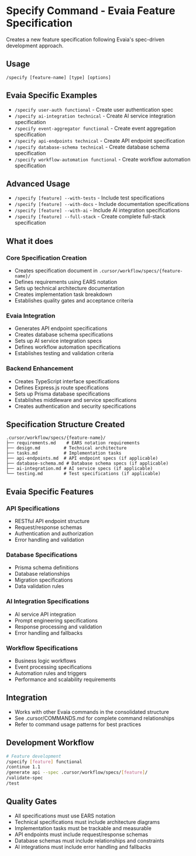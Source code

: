 <!-- 
  This command has been consolidated and updated as part of the Evaia commands cleanup.
  See .cursor/COMMANDS.md for the complete command reference.
-->

# Specify Command - Evaia Feature Specification

Creates a new feature specification following Evaia's spec-driven development approach.

## Usage

`/specify [feature-name] [type] [options]`

## Evaia Specific Examples

- `/specify user-auth functional` - Create user authentication spec
- `/specify ai-integration technical` - Create AI service integration specification
- `/specify event-aggregator functional` - Create event aggregation specification
- `/specify api-endpoints technical` - Create API endpoint specification
- `/specify database-schema technical` - Create database schema specification
- `/specify workflow-automation functional` - Create workflow automation specification

## Advanced Usage

- `/specify [feature] --with-tests` - Include test specifications
- `/specify [feature] --with-docs` - Include documentation specifications
- `/specify [feature] --with-ai` - Include AI integration specifications
- `/specify [feature] --full-stack` - Create complete full-stack specification

## What it does

### Core Specification Creation

- Creates specification document in `.cursor/workflow/specs/{feature-name}/`
- Defines requirements using EARS notation
- Sets up technical architecture documentation
- Creates implementation task breakdown
- Establishes quality gates and acceptance criteria

### Evaia Integration

- Generates API endpoint specifications
- Creates database schema specifications
- Sets up AI service integration specs
- Defines workflow automation specifications
- Establishes testing and validation criteria

### Backend Enhancement

- Creates TypeScript interface specifications
- Defines Express.js route specifications
- Sets up Prisma database specifications
- Establishes middleware and service specifications
- Creates authentication and security specifications

## Specification Structure Created

```text
.cursor/workflow/specs/{feature-name}/
├── requirements.md    # EARS notation requirements
├── design.md         # Technical architecture
├── tasks.md          # Implementation tasks
├── api-endpoints.md  # API endpoint specs (if applicable)
├── database-schema.md # Database schema specs (if applicable)
├── ai-integration.md # AI service specs (if applicable)
└── testing.md        # Test specifications (if applicable)
```

## Evaia Specific Features

### API Specifications

- RESTful API endpoint structure
- Request/response schemas
- Authentication and authorization
- Error handling and validation

### Database Specifications

- Prisma schema definitions
- Database relationships
- Migration specifications
- Data validation rules

### AI Integration Specifications

- AI service API integration
- Prompt engineering specifications
- Response processing and validation
- Error handling and fallbacks

### Workflow Specifications

- Business logic workflows
- Event processing specifications
- Automation rules and triggers
- Performance and scalability requirements

## Integration

- Works with other Evaia commands in the consolidated structure
- See .cursor/COMMANDS.md for complete command relationships
- Refer to command usage patterns for best practices

## Development Workflow

```bash
# Feature development
/specify [feature] functional
/continue 1.1
/generate api --spec .cursor/workflow/specs/[feature]/
/validate-spec
/test
```

## Quality Gates

- All specifications must use EARS notation
- Technical specifications must include architecture diagrams
- Implementation tasks must be trackable and measurable
- API endpoints must include request/response schemas
- Database schemas must include relationships and constraints
- AI integrations must include error handling and fallbacks
